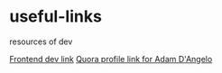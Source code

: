 # useful-links
resources of dev


[Frontend dev link](https://github.com/aquelito/frontend-dev-bookmarks)
[Quora profile link for Adam D'Angelo](http://www.quora.com/Adam-DAngelo)
